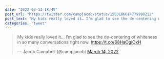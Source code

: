 ```yaml
---
date: "2022-03-13 18:49"
post_url: "https://twitter.com/campjacob/status/1503186614779998212"
post_text: "My kids really loved it… I’m glad to see the de-centering of whiteness in so many conversations right now. https://t.co/68HaOgiOxH"
categories: "tweet"
---
```


<blockquote class="twitter-tweet"><p lang="en" dir="ltr">My kids really loved it… I’m glad to see the de-centering of whiteness in so many conversations right now. <a href="https://t.co/68HaOgiOxH">https://t.co/68HaOgiOxH</a></p>&mdash; Jacob Campbell (@campjacob) <a href="https://twitter.com/campjacob/status/1503186614779998212?ref_src=twsrc%5Etfw">March 14, 2022</a></blockquote> <script async src="https://platform.twitter.com/widgets.js" charset="utf-8"></script> 
